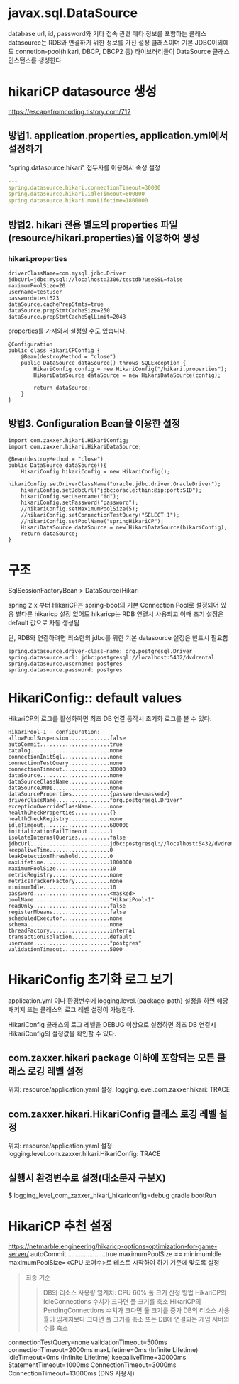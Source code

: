 # javax.sql.DataSource

database url, id, password와 기타 접속 관련 메타 정보를 포함하는 클래스
datasource는 RDB와 연결하기 위한 정보를 가진 설정 클래스이며 기본 JDBC이외에도 connetion-pool(hikari, DBCP, DBCP2 등) 라이브러리들이 DataSource 클래스 인스턴스를 생성한다.

# hikariCP datasource 생성
<https://escapefromcoding.tistory.com/712>

## 방법1. application.properties, application.yml에서 설정하기

"spring.datasource.hikari" 접두사를 이용해서 속성 설정

```yaml
---
spring.datasource.hikari.connectionTimeout=30000
spring.datasource.hikari.idleTimeout=600000
spring.datasource.hikari.maxLifetime=1800000
```

## 방법2. hikari 전용 별도의 properties 파일(resource/hikari.properties)을 이용하여 생성

### hikari.properties

```
driverClassName=com.mysql.jdbc.Driver
jdbcUrl=jdbc:mysql://localhost:3306/testdb?useSSL=false
maximumPoolSize=20
username=testuser
password=test623
dataSource.cachePrepStmts=true
dataSource.prepStmtCacheSize=250
dataSource.prepStmtCacheSqlLimit=2048
```

properties를 가져와서 설정할 수도 있습니다.

```
@Configuration
public class HikariCPConfig {
    @Bean(destroyMethod = "close")
    public DataSource dataSource() throws SQLException {
        HikariConfig config = new HikariConfig("/hikari.properties");
        HikariDataSource dataSource = new HikariDataSource(config);

        return dataSource;
    }
}
```

## 방법3. Configuration Bean을 이용한 설정

```
import com.zaxxer.hikari.HikariConfig;
import com.zaxxer.hikari.HikariDataSource;

@Bean(destroyMethod = "close")
public DataSource dataSource(){    
    HikariConfig hikariConfig = new HikariConfig();    
    hikariConfig.setDriverClassName("oracle.jdbc.driver.OracleDriver");    
    hikariConfig.setJdbcUrl("jdbc:oracle:thin:@ip:port:SID");     
    hikariConfig.setUsername("id");    
    hikariConfig.setPassword("password");     
    //hikariConfig.setMaximumPoolSize(5);    
    //hikariConfig.setConnectionTestQuery("SELECT 1");    
    //hikariConfig.setPoolName("springHikariCP");     
    HikariDataSource dataSource = new HikariDataSource(hikariConfig);     
    return dataSource;
}
```

# 구조

SqlSessionFactoryBean > DataSource(Hikari

spring 2.x 부터 HikariCP는 spring-boot의 기본 Connection Pool로 설정되어 있음
별다른 hikaricp 설정 없어도 hikaricp는 RDB 연결시 사용되고 이때 초기 설정은 default 값으로 자동 생성됨

단, RDB와 연결하려면 최소한의 jdbc를 위한 기본 datasource 설정은 반드시 필요함

```
spring.datasource.driver-class-name: org.postgresql.Driver
spring.datasource.url: jdbc:postgresql://localhost:5432/dvdrental
spring.datasource.username: postgres
spring.datasource.password: postgres
```

# HikariConfig:: default values

HikariCP의 로그를 활성화하면 최초 DB 연결 동작시 초기화 로그를 볼 수 있다.

```
HikariPool-1 - configuration:
allowPoolSuspension.............false
autoCommit......................true
catalog.........................none
connectionInitSql...............none
connectionTestQuery.............none
connectionTimeout...............30000
dataSource......................none
dataSourceClassName.............none
dataSourceJNDI..................none
dataSourceProperties............{password=<masked>}
driverClassName................."org.postgresql.Driver"
exceptionOverrideClassName......none
healthCheckProperties...........{}
healthCheckRegistry.............none
idleTimeout.....................600000
initializationFailTimeout.......1
isolateInternalQueries..........false
jdbcUrl.........................jdbc:postgresql://localhost:5432/dvdrental
keepaliveTime...................0
leakDetectionThreshold..........0
maxLifetime.....................1800000
maximumPoolSize.................10
metricRegistry..................none
metricsTrackerFactory...........none
minimumIdle.....................10
password........................<masked>
poolName........................"HikariPool-1"
readOnly........................false
registerMbeans..................false
scheduledExecutor...............none
schema..........................none
threadFactory...................internal
transactionIsolation............default
username........................"postgres"
validationTimeout...............5000
```

# HikariConfig 초기화 로그 보기

application.yml 이나 환경변수에 logging.level.{package-path} 설정을 하면 해당 패키지 또는 클래스의 로그 레벨 설정이 가능한다.

HikariConfig 클래스의 로그 레벨을 DEBUG 이상으로 설정하면 최초 DB 연결시 HikariConfig의 설정값을 확인할 수 있다.

## com.zaxxer.hikari package 이하에 포함되는 모든 클래스 로깅 레벨 설정

위치: resource/application.yaml
설정: logging.level.com.zaxxer.hikari: TRACE

## com.zaxxer.hikari.HikariConfig 클래스 로깅 레벨 설정

위치: resource/application.yaml
설정: logging.level.com.zaxxer.hikari.HikariConfig: TRACE

## 실행시 환경변수로 설정(대소문자 구분X)

$ logging_level_com_zaxxer_hikari_hikariconfig=debug gradle bootRun

# HikariCP 추천 설정
<https://netmarble.engineering/hikaricp-options-optimization-for-game-server/>
autoCommit......................true
maximumPoolSize == minimumIdle
maximumPoolSize=<CPU 코어수>로 테스트 시작하여 하기 기준에 맞도록 설정
> 최종 기준
>> DB의 리소스 사용량 임계치: CPU 60%
> 풀 크기 산정 방법
>> HikariCP의 IdleConnections 수치가 크다면 풀 크기를 축소
>> HikariCP의 PendingConnections 수치가 크다면 풀 크기를 증가
>> DB의 리소스 사용률이 임계치보다 크다면 풀 크기를 축소 또는 DB에 연결되는 게임 서버의 수를 축소

connectionTestQuery=none
validationTimeout=500ms
connectionTimeout=2000ms
maxLifetime=0ms           (Infinite Lifetime)
idleTimeout=0ms           (Infinite Lifetime)
keepaliveTime=30000ms
StatementTimeout=1000ms
ConnectionTimeout=3000ms
ConnectionTimeout=13000ms (DNS 사용시)
